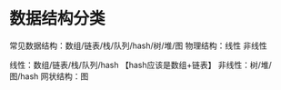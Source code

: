 # 数据结构分类

常见数据结构：数组/链表/栈/队列/hash/树/堆/图
物理结构：线性  非线性

线性：数组/链表/栈/队列/hash 【hash应该是数组+链表】
非线性：树/堆/图/hash
网状结构：图
